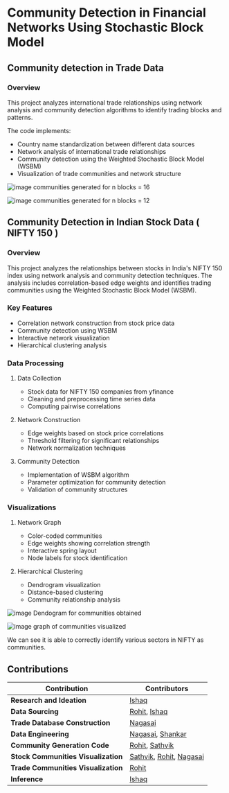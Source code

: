 # Community Detection in Financial Networks Using Stochastic Block Model  

## Community detection in Trade Data
### Overview

This project analyzes international trade relationships using network analysis and community detection algorithms to identify trading blocks and patterns.

The code implements:
- Country name standardization between different data sources
- Network analysis of international trade relationships
- Community detection using the Weighted Stochastic Block Model (WSBM)
- Visualization of trade communities and network structure

![image](https://github.com/user-attachments/assets/ec1b83c1-28f2-4390-95af-8b28d0794421)
communities generated for n blocks = 16

![image](https://github.com/user-attachments/assets/c9b9fd9b-c9ab-46af-bc39-49682e4a7844)
communities generated for n blocks = 12

## Community Detection in Indian Stock Data ( NIFTY 150 )
### Overview

This project analyzes the relationships between stocks in India's NIFTY 150 index using network analysis and community detection techniques. The analysis includes correlation-based edge weights and identifies trading communities using the Weighted Stochastic Block Model (WSBM).

### Key Features
- Correlation network construction from stock price data
- Community detection using WSBM
- Interactive network visualization
- Hierarchical clustering analysis

### Data Processing
1. Data Collection
   - Stock data for NIFTY 150 companies from yfinance
   - Cleaning and preprocessing time series data
   - Computing pairwise correlations

2. Network Construction
   - Edge weights based on stock price correlations
   - Threshold filtering for significant relationships
   - Network normalization techniques

3. Community Detection
   - Implementation of WSBM algorithm
   - Parameter optimization for community detection
   - Validation of community structures

### Visualizations
1. Network Graph
   - Color-coded communities
   - Edge weights showing correlation strength
   - Interactive spring layout
   - Node labels for stock identification

2. Hierarchical Clustering
   - Dendrogram visualization
   - Distance-based clustering
   - Community relationship analysis

![image](https://github.com/user-attachments/assets/877d3593-6526-4be5-824c-e33026f046eb)
Dendogram for communities obtained

![image](https://github.com/user-attachments/assets/b2d6c16c-a621-4bc7-b3d2-268fd196f2ea)
graph of communities visualized

We can see it is able to correctly identify various sectors in NIFTY as communities. 

## Contributions

| **Contribution**               | **Contributors**                          |
|--------------------------------|---------------------------------------------------|
| **Research and Ideation**      | [Ishaq](https://github.com/IshaqHamza)| 
| **Data Sourcing**              | [Rohit](https://github.com/irenicquasar), [Ishaq](https://github.com/IshaqHamza)|
| **Trade Database Construction**| [Nagasai](https://github.com/Nagasai561) |
| **Data Engineering**           | [Nagasai](https://github.com/Nagasai561), [Shankar](https://github.com/OmegaSun18) |
| **Community Generation Code**  | [Rohit](https://github.com/irenicquasar), [Sathvik](https://github.com/Sathvik040105) |
| **Stock Communities Visualization** | [Sathvik](https://github.com/Sathvik040105), [Rohit](https://github.com/irenicquasar), [Nagasai](https://github.com/Nagasai561)|
| **Trade Communities Visualization** | [Rohit](https://github.com/irenicquasar)|
| **Inference**                  | [Ishaq](https://github.com/IshaqHamza)       |
